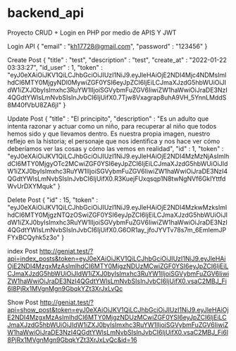 # backend_api
Proyecto CRUD + Login en PHP por medio de APIS Y JWT

Login API
{
    "email" : "kh17728@gmail.com",
    "password" : "123456"
}

Create Post
{
    "title" 		: "test",
	"description" 	: "test",
	"create_at" 	: "2022-01-22 03:33:27",
	"id_user" 		: 1,
	"token"         : "eyJ0eXAiOiJKV1QiLCJhbGciOiJIUzI1NiJ9.eyJleHAiOjE2NDI4Mjc4NDMsImlhdCI6MTY0MjgyNDI0MywiZGF0YSI6eyJpZCI6IjEiLCJmaXJzdG5hbWUiOiJIdW1iZXJ0byIsImxhc3RuYW1lIjoiSGVybmFuZGV6IiwiZW1haWwiOiJraDE3NzI4QGdtYWlsLmNvbSIsInJvbCI6IjUifX0.7Tjw8Vxagrap8uhA9VH_5YnnLMddS8M40fVbU8ZA6jI"
}

Update Post
{
    "title" 		: "El principito",
	"description" 	: "Es un adulto que intenta razonar y actuar como un niño, para recuperar al niño que todos hemos sido y que llevamos dentro. Es nuestra propia imagen, nuestro reflejo en la historia; el personaje que nos identifica y nos hace ver cómo deberíamos ver las cosas y cómo las vemos en realidad",
	"id" 		    : 1,
	"token"         : "eyJ0eXAiOiJKV1QiLCJhbGciOiJIUzI1NiJ9.eyJleHAiOjE2NDI4MzMzNjAsImlhdCI6MTY0MjgyOTc2MCwiZGF0YSI6eyJpZCI6IjEiLCJmaXJzdG5hbWUiOiJIdW1iZXJ0byIsImxhc3RuYW1lIjoiSGVybmFuZGV6IiwiZW1haWwiOiJraDE3NzI4QGdtYWlsLmNvbSIsInJvbCI6IjUifX0.R3KuejFUxqsqp1N8twNgNVf6GkIYttfdWvUrDXYMquk"
}

Delete Post
{
	"id" 		: 15,
	"token"         : "eyJ0eXAiOiJKV1QiLCJhbGciOiJIUzI1NiJ9.eyJleHAiOjE2NDI4MzkwMzksImlhdCI6MTY0MjgzNTQzOSwiZGF0YSI6eyJpZCI6IjEiLCJmaXJzdG5hbWUiOiJIdW1iZXJ0byIsImxhc3RuYW1lIjoiSGVybmFuZGV6IiwiZW1haWwiOiJraDE3NzI4QGdtYWlsLmNvbSIsInJvbCI6IjUifX0.G6OR1ay_jfoJYVTv78s7m_6EmIemJPFYxBCQyhk5z3o"
}


index Post
http://geniat.test/?api=index_posts&token=eyJ0eXAiOiJKV1QiLCJhbGciOiJIUzI1NiJ9.eyJleHAiOjE2NDI4MzgxMzAsImlhdCI6MTY0MjgzNDUzMCwiZGF0YSI6eyJpZCI6IjEiLCJmaXJzdG5hbWUiOiJIdW1iZXJ0byIsImxhc3RuYW1lIjoiSGVybmFuZGV6IiwiZW1haWwiOiJraDE3NzI4QGdtYWlsLmNvbSIsInJvbCI6IjUifX0.vsaC2MBJ_Fi6l8PjRx1MVgnMgn9GbqkYZt3XrJxLvQc

Show Post
http://geniat.test/?api=show_post&token=eyJ0eXAiOiJKV1QiLCJhbGciOiJIUzI1NiJ9.eyJleHAiOjE2NDI4MzgxMzAsImlhdCI6MTY0MjgzNDUzMCwiZGF0YSI6eyJpZCI6IjEiLCJmaXJzdG5hbWUiOiJIdW1iZXJ0byIsImxhc3RuYW1lIjoiSGVybmFuZGV6IiwiZW1haWwiOiJraDE3NzI4QGdtYWlsLmNvbSIsInJvbCI6IjUifX0.vsaC2MBJ_Fi6l8PjRx1MVgnMgn9GbqkYZt3XrJxLvQc&id=16